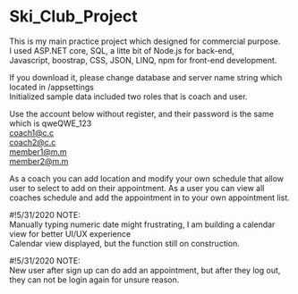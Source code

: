 # Ski_Club_Project
This is my main practice project which designed for commercial purpose.<br>
I used ASP.NET core, SQL, a litte bit of Node.js for back-end,<br>
Javascript, boostrap, CSS, JSON, LINQ, npm for front-end development.<br>

If you download it, please change database and server name string which located in /appsettings<br>
Initialized sample data included two roles that is coach and user.<br>

Use the account below without register, and their password is the same which is qweQWE_123<br>
coach1@c.c<br> coach2@c.c<br> member1@m.m<br> member2@m.m<br>

As a coach you can add location and modify your own schedule that allow user to select to add on their appointment.
As a user you can view all coaches schedule and add the appointment in to your own appointment list.


#!5/31/2020 NOTE:<br>
  Manually typing numeric date might frustrating, I am building a calendar view for better UI/UX experience<br>
  Calendar view displayed, but the function still on construction.<br>
  
#!5/31/2020 NOTE:<br>
  New user after sign up can do add an appointment, but after they log out, they can not be login again for unsure reason.
